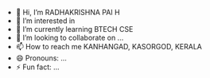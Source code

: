 - 👋 Hi, I’m RADHAKRISHNA PAI H
- 👀 I’m interested in 
- 🌱 I’m currently learning BTECH CSE
- 💞️ I’m looking to collaborate on ...
- 📫 How to reach me KANHANGAD, KASORGOD, KERALA 
- 😄 Pronouns: ...
- ⚡ Fun fact: ...

<!---
RKMYTH/RKMYTH is a ✨ special ✨ repository because its `README.md` (this file) appears on your GitHub profile.
You can click the Preview link to take a look at your changes.
--->
